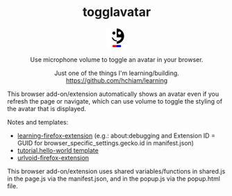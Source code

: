 <div align="center">

# togglavatar

![icon](icon.png)

Use microphone volume to toggle an avatar in your browser.

Just one of the things I'm learning/building. <https://github.com/hchiam/learning>

</div>

This browser add-on/extension automatically shows an avatar even if you refresh the page or navigate, which can use volume to toggle the styling of the avatar that is displayed.

Notes and templates:
- [learning-firefox-extension](https://github.com/hchiam/learning-firefox-extension) (e.g.: about:debugging and Extension ID = GUID for browser_specific_settings.gecko.id in manifest.json)
- [tutorial.hello-world template](https://github.com/GoogleChrome/chrome-extensions-samples/tree/dc2174377a6542895cbcb7f636f85e5d3d156be8/functional-samples/tutorial.hello-world)
- [urlvoid-firefox-extension](https://github.com/hchiam/urlvoid-firefox-extension)

This browser add-on/extension uses shared variables/functions in shared.js in the page.js via the manifest.json, and in the popup.js via the popup.html file.

